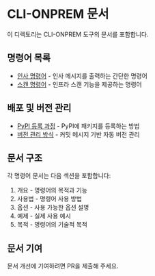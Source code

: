 # CLI-ONPREM 문서

이 디렉토리는 CLI-ONPREM 도구의 문서를 포함합니다.

## 명령어 목록

- [인사 명령어](greet_ko.md) - 인사 메시지를 출력하는 간단한 명령어
- [스캔 명령어](scan_ko.md) - 인프라 스캔 기능을 제공하는 명령어

## 배포 및 버전 관리

- [PyPI 등록 과정](pypi_ko.md) - PyPI에 패키지를 등록하는 방법
- [버전 관리 방식](versioning_ko.md) - 커밋 메시지 기반 자동 버전 관리

## 문서 구조

각 명령어 문서는 다음 섹션을 포함합니다:

1. 개요 - 명령어의 목적과 기능
2. 사용법 - 명령어 사용 방법
3. 옵션 - 사용 가능한 옵션 설명
4. 예제 - 실제 사용 예시
5. 목적 - 명령어의 기술적 목적

## 문서 기여

문서 개선에 기여하려면 PR을 제출해 주세요.
